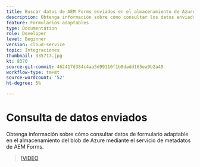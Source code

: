 ```yaml
---
title: Buscar datos de AEM Forms enviados en el almacenamiento de Azure Blob
description: Obtenga información sobre cómo consultar los datos enviados por AEM Forms en Azure Blob Storage mediante el servicio de metadatos del modelo de datos de formulario.
feature: Formularios adaptables
type: Documentation
role: Developer
level: Beginner
version: cloud-service
topic: Integraciones
thumbnail: 335717.jpg
kt: 8370
source-git-commit: 462417d384c4aa5d99110f1b8dadd165ea9b2a49
workflow-type: tm+mt
source-wordcount: '52'
ht-degree: 5%

---
```


# Consulta de datos enviados

Obtenga información sobre cómo consultar datos de formulario adaptable en el almacenamiento del blob de Azure mediante el servicio de metadatos de AEM Forms.

>[!VIDEO](https://video.tv.adobe.com/v/335717/?quality=12&learn=on)



